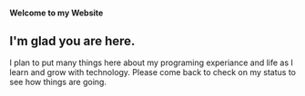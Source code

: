 #### Welcome to my Website

 ## I'm glad you are here.
 
 I plan to put many things here about my programing experiance and life as I learn and grow with technology.
Please come back to check on my status to see how things are going. 
